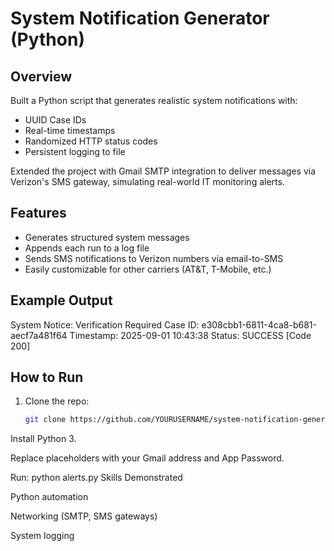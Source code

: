 # System Notification Generator (Python)

## Overview
Built a Python script that generates realistic system notifications with:
- UUID Case IDs
- Real-time timestamps
- Randomized HTTP status codes
- Persistent logging to file

Extended the project with Gmail SMTP integration to deliver messages via Verizon's SMS gateway, simulating real-world IT monitoring alerts.

## Features
- Generates structured system messages
- Appends each run to a log file
- Sends SMS notifications to Verizon numbers via email-to-SMS
- Easily customizable for other carriers (AT&T, T-Mobile, etc.)

## Example Output
System Notice: Verification Required
Case ID: e308cbb1-6811-4ca8-b681-aecf7a481f64
Timestamp: 2025-09-01 10:43:38
Status: SUCCESS [Code 200]

## How to Run
1. Clone the repo:
   ```bash
   git clone https://github.com/YOURUSERNAME/system-notification-generator.git
Install Python 3.

Replace placeholders with your Gmail address and App Password.

Run: 
python alerts.py
Skills Demonstrated

Python automation

Networking (SMTP, SMS gateways)

System logging
